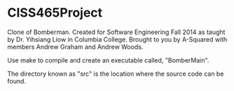 CISS465Project
==============

Clone of Bomberman. Created for Software Engineering Fall 2014 as taught by Dr. Yihsiang Liow in Columbia College.
Brought to you by A-Squared with members Andrew Graham and Andrew Woods.

Use make to compile and create an executable called, "BomberMain". 

The directory known as "src" is the location where the source code can be found. 

